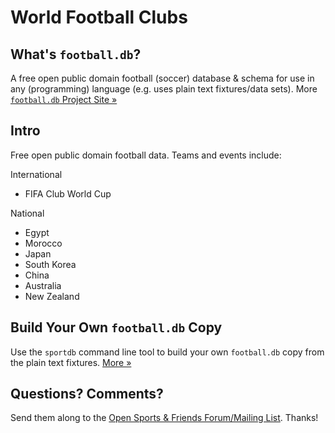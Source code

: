# World Football Clubs

## What's `football.db`?

A free open public domain football (soccer) database & schema
for use in any (programming) language
(e.g. uses plain text fixtures/data sets).
More [`football.db` Project Site »](http://openfootball.github.io)

## Intro

Free open public domain football data. Teams and events include:

International

- FIFA Club World Cup

National

- Egypt
- Morocco
- Japan
- South Korea
- China
- Australia
- New Zealand


## Build Your Own `football.db` Copy

Use the `sportdb` command line tool to build your own `football.db` copy
from the plain text fixtures. [More »](http://openfootball.github.io/build.html)


## Questions? Comments?

Send them along to the
[Open Sports & Friends Forum/Mailing List](http://groups.google.com/group/opensport).
Thanks!
